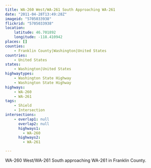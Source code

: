 ```yaml
---
title: WA-260 West/WA-261 South Approaching WA-261
date: "2011-04-28T13:49:28Z"
imageid: "5705033938"
flickrid: "5705033938"
location:
    latitude: 46.701892
    longitude: -118.410942
places: []
counties:
    - Franklin County|Washington|United States
countries:
    - United States
states:
    - Washington|United States
highwaytypes:
    - Washington State Highway
    - Washington State Highway
highways:
    - WA-260
    - WA-261
tags:
    - Shield
    - Intersection
intersections:
    - overlap1: null
      overlap2: null
      highways1:
        - WA-260
      highways2:
        - WA-261

---
```

WA-260 West/WA-261 South approaching WA-261 in Franklin County.